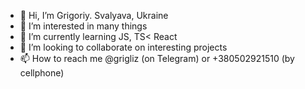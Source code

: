 - 👋 Hi, I’m Grigoriy. Svalyava, Ukraine
- 👀 I’m interested in many things
- 🌱 I’m currently learning JS, TS< React
- 💞️ I’m looking to collaborate on interesting projects
- 📫 How to reach me @grigliz (on Telegram) or +380502921510 (by cellphone)

<!---
grigliz80/grigliz80 is a ✨ special ✨ repository because its `README.md` (this file) appears on your GitHub profile.
You SNOVA NOVIE IZMENENIYA can click the Preview link to take a look at your changes.
-->
